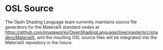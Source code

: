 # OSL Source

The Open Shading Language team currently maintains source file generators for the MaterialX standard nodes at https://github.com/imageworks/OpenShadingLanguage/tree/master/src/shaders/MaterialX, and the resulting OSL source files will be integrated into the MaterialX repository in the future.
